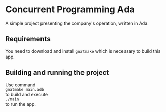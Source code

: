 # Concurrent Programming Ada

A simple project presenting the company's operation, written in Ada.

## Requirements

You need to download and install ``gnatmake`` which is necessary to build this app.

## Building and running the project
Use command  
```gnatmake main.adb```  
to build and execute  
```./main```  
to run the app.
